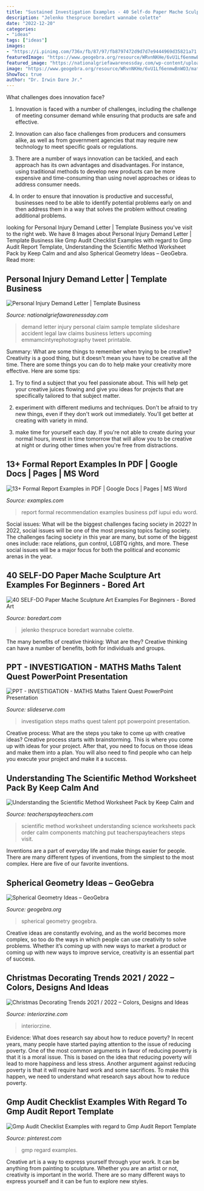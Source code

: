 ```yaml
---
title: "Sustained Investigation Examples - 40 Self-do Paper Mache Sculpture Art Examples For Beginners"
description: "Jelenko thespruce boredart wannabe colette"
date: "2022-12-20"
categories:
- "ideas"
tags: ["ideas"]
images:
- "https://i.pinimg.com/736x/fb/87/97/fb8797472d9d7d7e9444969d35821a71.jpg"
featuredImage: "https://www.geogebra.org/resource/WRvnNKHe/6vU1Lf6enmwBnWO3/material-WRvnNKHe-thumb@l.png"
featured_image: "https://nationalgriefawarenessday.com/wp-content/uploads/2018/01/personal-injury-demand-letter-what-is-a-demand-letter-1-638.jpg"
image: "https://www.geogebra.org/resource/WRvnNKHe/6vU1Lf6enmwBnWO3/material-WRvnNKHe-thumb@l.png"
ShowToc: true
author: "Dr. Irwin Dare Jr."
---
```



What challenges does innovation face?
1. Innovation is faced with a number of challenges, including the challenge of meeting consumer demand while ensuring that products are safe and effective.
2. Innovation can also face challenges from producers and consumers alike, as well as from government agencies that may require new technology to meet specific goals or regulations.

3. There are a number of ways innovation can be tackled, and each approach has its own advantages and disadvantages. For instance, using traditional methods to develop new products can be more expensive and time-consuming than using novel approaches or ideas to address consumer needs.

4. In order to ensure that innovation is productive and successful, businesses need to be able to identify potential problems early on and then address them in a way that solves the problem without creating additional problems.

	

		
looking for Personal Injury Demand Letter | Template Business you've visit to the right web. We have 8 Images about Personal Injury Demand Letter | Template Business like Gmp Audit Checklist Examples with regard to Gmp Audit Report Template, Understanding the Scientific Method Worksheet Pack by Keep Calm and and also Spherical Geometry Ideas – GeoGebra. Read more:
		
    
## Personal Injury Demand Letter | Template Business

<img loading=lazy src="https://nationalgriefawarenessday.com/wp-content/uploads/2018/01/personal-injury-demand-letter-what-is-a-demand-letter-1-638.jpg" onerror="this.onerror=null;this.src='https://tse2.mm.bing.net/th?id=OIP.MyRfvc9PNLVQHmEUt1TS5AHaJm&amp;pid=15.1';" alt="Personal Injury Demand Letter | Template Business">

_Source: nationalgriefawarenessday.com_

>demand letter injury personal claim sample template slideshare accident legal law claims business letters upcoming emmamcintyrephotography tweet printable. 

	

Summary: What are some things to remember when trying to be creative?
Creativity is a good thing, but it doesn't mean you have to be creative all the time. There are some things you can do to help make your creativity more effective. Here are some tips:
1. Try to find a subject that you feel passionate about. This will help get your creative juices flowing and give you ideas for projects that are specifically tailored to that subject matter.

2. experiment with different mediums and techniques. Don't be afraid to try new things, even if they don't work out immediately. You'll get better at creating with variety in mind.

3. make time for yourself each day. If you're not able to create during your normal hours, invest in time tomorrow that will allow you to be creative at night or during other times when you're free from distractions.

    
## 13+ Formal Report Examples In PDF | Google Docs | Pages | MS Word

<img loading=lazy src="https://images.examples.com/wp-content/uploads/2017/04/Formal-Recommendation-Report.jpg" onerror="this.onerror=null;this.src='https://tse2.mm.bing.net/th?id=OIP.-wLw3OWdZ1ml8JO2e8e-HwHaJA&amp;pid=15.1';" alt="13+ Formal Report Examples in PDF | Google Docs | Pages | MS Word">

_Source: examples.com_

>report formal recommendation examples business pdf iupui edu word. 

	

Social issues: What will be the biggest challenges facing society in 2022?
In 2022, social issues will be one of the most pressing topics facing society. The challenges facing society in this year are many, but some of the biggest ones include: race relations, gun control, LGBTQ rights, and more. These social issues will be a major focus for both the political and economic arenas in the year.

    
## 40 SELF-DO Paper Mache Sculpture Art Examples For Beginners - Bored Art

<img loading=lazy src="https://www.boredart.com/wp-content/uploads/2018/04/SELF-DO-Paper-Mache-Sculpture-Art-Examples-For-Beginners-08.jpg" onerror="this.onerror=null;this.src='https://tse1.mm.bing.net/th?id=OIP.cBV273Q2EK47wgc5XhqGlAHaJ3&amp;pid=15.1';" alt="40 SELF-DO Paper Mache Sculpture Art Examples For Beginners - Bored Art">

_Source: boredart.com_

>jelenko thespruce boredart wannabe colette. 

	

The many benefits of creative thinking: What are they?
Creative thinking can have a number of benefits, both for individuals and groups.

    
## PPT - INVESTIGATION - MATHS Maths Talent Quest PowerPoint Presentation

<img loading=lazy src="https://image3.slideserve.com/6088443/investigation-steps-n.jpg" onerror="this.onerror=null;this.src='https://tse3.mm.bing.net/th?id=OIP.Ybepbm1JChOeMmIMzf5AjwHaFj&amp;pid=15.1';" alt="PPT - INVESTIGATION - MATHS Maths Talent Quest PowerPoint Presentation">

_Source: slideserve.com_

>investigation steps maths quest talent ppt powerpoint presentation. 

	

Creative process: What are the steps you take to come up with creative ideas?
Creative process starts with brainstorming. This is where you come up with ideas for your project. After that, you need to focus on those ideas and make them into a plan. You will also need to find people who can help you execute your project and make it a success.

    
## Understanding The Scientific Method Worksheet Pack By Keep Calm And

<img loading=lazy src="https://ecdn.teacherspayteachers.com/thumbitem/Understanding-the-Scientific-Method-Worksheet-Pack-1500875506/original-1920749-1.jpg" onerror="this.onerror=null;this.src='https://tse3.mm.bing.net/th?id=OIP.f0kWjB1UCaUJq21oBVUuSAAAAA&amp;pid=15.1';" alt="Understanding the Scientific Method Worksheet Pack by Keep Calm and">

_Source: teacherspayteachers.com_

>scientific method worksheet understanding science worksheets pack order calm components matching put teacherspayteachers steps visit. 

	

Inventions are a part of everyday life and make things easier for people. There are many different types of inventions, from the simplest to the most complex. Here are five of our favorite inventions.

    
## Spherical Geometry Ideas – GeoGebra

<img loading=lazy src="https://www.geogebra.org/resource/WRvnNKHe/6vU1Lf6enmwBnWO3/material-WRvnNKHe-thumb@l.png" onerror="this.onerror=null;this.src='https://tse4.mm.bing.net/th?id=OIP.m7x6LeV_eNnoqyiEnVVYNgHaGt&amp;pid=15.1';" alt="Spherical Geometry Ideas – GeoGebra">

_Source: geogebra.org_

>spherical geometry geogebra. 

	

Creative ideas are constantly evolving, and as the world becomes more complex, so too do the ways in which people can use creativity to solve problems. Whether it’s coming up with new ways to market a product or coming up with new ways to improve service, creativity is an essential part of success.

    
## Christmas Decorating Trends 2021 / 2022 – Colors, Designs And Ideas

<img loading=lazy src="https://www.interiorzine.com/wp-content/uploads/2020/12/25.jpg" onerror="this.onerror=null;this.src='https://tse4.mm.bing.net/th?id=OIP.fDaUTZfZfhPVvlbEQ0bU5AHaJE&amp;pid=15.1';" alt="Christmas Decorating Trends 2021 / 2022 – Colors, Designs and Ideas">

_Source: interiorzine.com_

>interiorzine. 

	

Evidence: What does research say about how to reduce poverty?
In recent years, many people have started paying attention to the issue of reducing poverty. One of the most common arguments in favor of reducing poverty is that it is a moral issue. This is based on the idea that reducing poverty will lead to more happiness and less stress. Another argument against reducing poverty is that it will require hard work and some sacrifices. To make this happen, we need to understand what research says about how to reduce poverty.

    
## Gmp Audit Checklist Examples With Regard To Gmp Audit Report Template

<img loading=lazy src="https://i.pinimg.com/736x/fb/87/97/fb8797472d9d7d7e9444969d35821a71.jpg" onerror="this.onerror=null;this.src='https://tse4.mm.bing.net/th?id=OIP.IowC41nRgoTklOUu32aJWgHaKO&amp;pid=15.1';" alt="Gmp Audit Checklist Examples with regard to Gmp Audit Report Template">

_Source: pinterest.com_

>gmp regard examples. 

	

Creative art is a way to express yourself through your work. It can be anything from painting to sculpture. Whether you are an artist or not, creativity is important in the world. There are so many different ways to express yourself and it can be fun to explore new styles.

